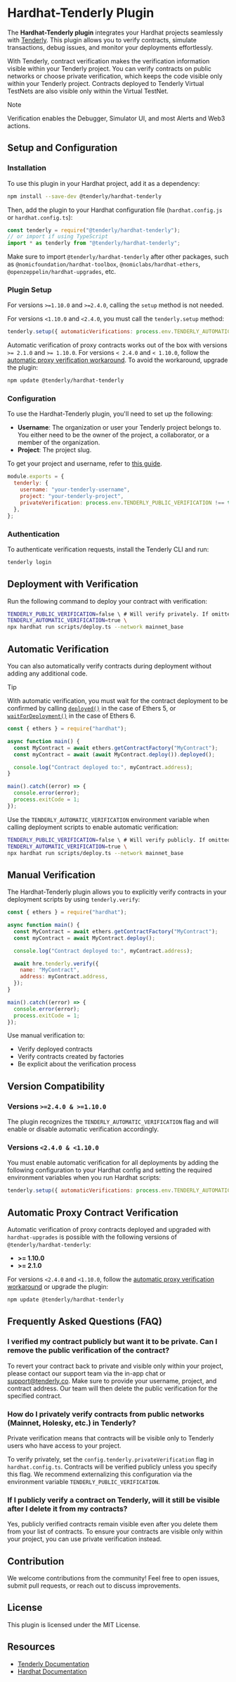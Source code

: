 # Hardhat-Tenderly Plugin

The **Hardhat-Tenderly plugin** integrates your Hardhat projects seamlessly with [Tenderly](https://tenderly.co/). This plugin allows you to verify contracts, simulate transactions, debug issues, and monitor your deployments effortlessly.

With Tenderly, contract verification makes the verification information visible within your Tenderly project. You can verify contracts on public networks or choose private verification, which keeps the code visible only within your Tenderly project. Contracts deployed to Tenderly Virtual TestNets are also visible only within the Virtual TestNet. 

>[!NOTE]
> Verification enables the Debugger, Simulator UI, and most Alerts and Web3 actions.

## Setup and Configuration

### Installation

To use this plugin in your Hardhat project, add it as a dependency:

```bash
npm install --save-dev @tenderly/hardhat-tenderly
```

Then, add the plugin to your Hardhat configuration file (`hardhat.config.js` or `hardhat.config.ts`):

```javascript
const tenderly = require("@tenderly/hardhat-tenderly");
// or import if using TypeScript
import * as tenderly from "@tenderly/hardhat-tenderly";
```

Make sure to import `@tenderly/hardhat-tenderly` after other packages, such as `@nomicfoundation/hardhat-toolbox`, `@nomiclabs/hardhat-ethers`, `@openzeppelin/hardhat-upgrades`, etc.

### Plugin Setup

For versions `>=1.10.0` and `>=2.4.0`, calling the `setup` method is not needed.

For versions `<1.10.0` and `<2.4.0`, you must call the `tenderly.setup` method:

```javascript
tenderly.setup({ automaticVerifications: process.env.TENDERLY_AUTOMATIC_VERIFICATION });
```

Automatic verification of proxy contracts works out of the box with versions `>= 2.1.0` and `>= 1.10.0`. For versions `< 2.4.0` and `< 1.10.0`, follow the [automatic proxy verification workaround](/contract-verification/hardhat-proxy-contracts). To avoid the workaround, upgrade the plugin:

```bash
npm update @tenderly/hardhat-tenderly
```

### Configuration

To use the Hardhat-Tenderly plugin, you'll need to set up the following:

- **Username**: The organization or user your Tenderly project belongs to. You either need to be the owner of the project, a collaborator, or a member of the organization.
- **Project**: The project slug.

To get your project and username, refer to [this guide](https://docs.tenderly.co/account/projects/account-project-slug).

```javascript
module.exports = {
  tenderly: {
    username: "your-tenderly-username",
    project: "your-tenderly-project",
    privateVerification: process.env.TENDERLY_PUBLIC_VERIFICATION !== true, // optional, default is false
  },
};
```

### Authentication

To authenticate verification requests, install the Tenderly CLI and run:

```bash
tenderly login
```

## Deployment with Verification

Run the following command to deploy your contract with verification:

```bash
TENDERLY_PUBLIC_VERIFICATION=false \ # Will verify privately. If omitted, verification is private by default.
TENDERLY_AUTOMATIC_VERIFICATION=true \
npx hardhat run scripts/deploy.ts --network mainnet_base
```

## Automatic Verification

You can also automatically verify contracts during deployment without adding any additional code.

>[!TIP]  
> With automatic verification, you must wait for the contract deployment to be confirmed by calling [`deployed()`](https://docs.ethers.org/v5/api/contract/contract/#Contract-deployed) in the case of Ethers 5, or [`waitForDeployment()`](https://docs.ethers.org/v5/api/contract/contract/#Contract-deployed) in the case of Ethers 6.

```javascript
const { ethers } = require("hardhat");

async function main() {
  const MyContract = await ethers.getContractFactory("MyContract");
  const myContract = await (await MyContract.deploy()).deployed();

  console.log("Contract deployed to:", myContract.address);
}

main().catch((error) => {
  console.error(error);
  process.exitCode = 1;
});
```

Use the `TENDERLY_AUTOMATIC_VERIFICATION` environment variable when calling deployment scripts to enable automatic verification:

```bash
TENDERLY_PUBLIC_VERIFICATION=false \ # Will verify publicly. If omitted, verification is private.
TENDERLY_AUTOMATIC_VERIFICATION=true \
npx hardhat run scripts/deploy.ts --network mainnet_base
```

## Manual Verification

The Hardhat-Tenderly plugin allows you to explicitly verify contracts in your deployment scripts by using `tenderly.verify`:

```javascript
const { ethers } = require("hardhat");

async function main() {
  const MyContract = await ethers.getContractFactory("MyContract");
  const myContract = await MyContract.deploy();

  console.log("Contract deployed to:", myContract.address);

  await hre.tenderly.verify({
    name: "MyContract",
    address: myContract.address,
  });
}

main().catch((error) => {
  console.error(error);
  process.exitCode = 1;
});
```

Use manual verification to:

- Verify deployed contracts
- Verify contracts created by factories
- Be explicit about the verification process

## Version Compatibility

### Versions `>=2.4.0 & >=1.10.0`

The plugin recognizes the `TENDERLY_AUTOMATIC_VERIFICATION` flag and will enable or disable automatic verification accordingly.

### Versions `<2.4.0 & <1.10.0`

You must enable automatic verification for all deployments by adding the following configuration to your Hardhat config and setting the required environment variables when you run Hardhat scripts:

```javascript
tenderly.setup({ automaticVerifications: process.env.TENDERLY_AUTOMATIC_VERIFICATION });
```

## Automatic Proxy Contract Verification

Automatic verification of proxy contracts deployed and upgraded with `hardhat-upgrades` is possible with the following versions of `@tenderly/hardhat-tenderly`:

- **>= 1.10.0**
- **>= 2.1.0**

For versions `<2.4.0` and `<1.10.0`, follow the [automatic proxy verification workaround](/contract-verification/hardhat-proxy-contracts) or upgrade the plugin:

```bash
npm update @tenderly/hardhat-tenderly
```

## Frequently Asked Questions (FAQ)

### I verified my contract publicly but want it to be private. Can I remove the public verification of the contract?

To revert your contract back to private and visible only within your project, please contact our support team via the in-app chat or [support@tenderly.co](mailto:support@tenderly.co). Make sure to provide your username, project, and contract address. Our team will then delete the public verification for the specified contract.

### How do I privately verify contracts from public networks (Mainnet, Holesky, etc.) in Tenderly?

Private verification means that contracts will be visible only to Tenderly users who have access to your project.

To verify privately, set the `config.tenderly.privateVerification` flag in `hardhat.config.ts`. Contracts will be verified publicly unless you specify this flag. We recommend externalizing this configuration via the environment variable `TENDERLY_PUBLIC_VERIFICATION`.

### If I publicly verify a contract on Tenderly, will it still be visible after I delete it from my contracts?

Yes, publicly verified contracts remain visible even after you delete them from your list of contracts. To ensure your contracts are visible only within your project, you can use private verification instead.

## Contribution

We welcome contributions from the community! Feel free to open issues, submit pull requests, or reach out to discuss improvements.

## License

This plugin is licensed under the MIT License.

## Resources

- [Tenderly Documentation](https://docs.tenderly.co/contract-verification)
- [Hardhat Documentation](https://hardhat.org/docs/)